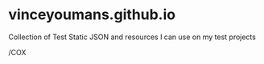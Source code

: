 # vinceyoumans.github.io

Collection of Test Static JSON and resources I can use on my test projects


/COX

